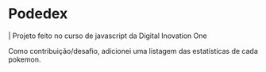 # Podedex

| Projeto feito no curso de javascript da Digital Inovation One

Como contribuição/desafio, adicionei uma listagem das estatísticas de cada pokemon.
